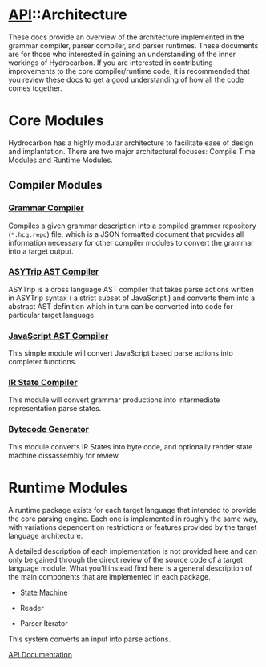 # [API](./api.index.md)::Architecture

These docs provide an overview of the architecture implemented in the grammar compiler, parser compiler, and parser runtimes. 
These documents are for those who interested in gaining an understanding of the inner workings of Hydrocarbon. If you are
interested in contributing improvements to the core compiler/runtime code, it is recommended that you review these docs
to get a good understanding of how all the code comes together. 

# Core Modules

Hydrocarbon has a highly modular architecture to facilitate ease of design and implantation. There are two major architectural focuses: Compile Time Modules and Runtime Modules. 

## Compiler Modules

### [Grammar Compiler](./architecture.grammar_compiler.index.md)

Compiles a given grammar description into a compiled grammer repository (`*.hcg.repo`) file, which is a JSON formatted document that provides all information necessary for other compiler modules to convert the grammar into a target output.

### [ASYTrip AST Compiler](./architecture.asytrip_compiler.index.md)

ASYTrip is a cross language AST compiler that takes parse actions written in ASYTrip syntax ( a strict subset of JavaScript ) and converts them into a abstract AST definition which in turn can be converted into code for particular target language.

### [JavaScript AST Compiler](./architecture.js_compiler.index.md)

This simple module will convert JavaScript based parse actions into completer functions.  

### [IR State Compiler](./architecture.ir_compiler.index.md)

This module will convert grammar productions into intermediate representation parse states. 

### [Bytecode Generator](./architecture.bytecode_compiler.index.md)

This module converts IR States into byte code, and optionally render state machine dissassembly for review.


# Runtime Modules

A runtime package exists for each target language that intended to provide the core parsing engine. Each one
is implemented in roughly the same way, with variations dependent on restrictions or features provided by the target language
architecture. 

A detailed description of each implementation is not provided here and can only be gained through
the direct review of the source code of a target language module. What you'll instead find here is a general description
of the main components that are implemented in each package. 

- [State Machine](./architecture.state_machine.index.md)

- Reader

- Parser Iterator

This system converts an input into parse actions. 

[API Documentation](./api.index.md)


